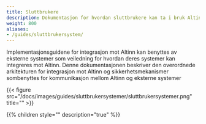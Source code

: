 ```yaml
---
title: Sluttbrukere
description: Dokumentasjon for hvordan sluttbrukere kan ta i bruk Altinn grensesnitt.
weight: 800
aliases:
- /guides/sluttbrukersystem/
---
```


Implementasjonsguidene for integrasjon mot Altinn kan benyttes av eksterne systemer som veiledning for hvordan deres systemer kan integreres mot Altinn. Denne dokumentasjonen beskriver den overordnede arkitekturen for integrasjon mot Altinn og sikkerhetsmekanismer sombenyttes for kommunikasjon mellom Altinn og eksterne systemer

{{< figure src="/docs/images/guides/sluttbrukersystemer/sluttbrukersystemer.png" title="" >}}

{{% children style="" description="true" %}}